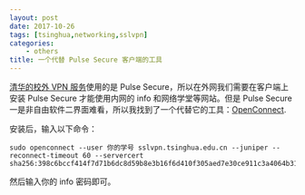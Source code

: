 ```yaml
---
layout: post
date: 2017-10-26
tags: [tsinghua,networking,sslvpn]
categories:
    - others
title: 一个代替 Pulse Secure 客户端的工具
---
```


[清华的校外 VPN 服务](http://sslvpn.tsinghua.edu.cn)使用的是 Pulse Secure，所以在外网我们需要在客户端上安装 Pulse Secure 才能使用内网的 info 和网络学堂等网站。但是 Pulse Secure 一是非自由软件二界面难看，所以我找到了一个代替它的工具：[OpenConnect](http://www.infradead.org/openconnect/).

安装后，输入以下命令：

```shell
sudo openconnect --user 你的学号 sslvpn.tsinghua.edu.cn --juniper --reconnect-timeout 60 --servercert sha256:398c6bccf414f7d71b6dc8d59b8e3b16f6d410f305aed7e30ce911c3a4064b31
```

然后输入你的 info 密码即可。
